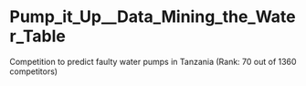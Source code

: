 # Pump_it_Up__Data_Mining_the_Water_Table
Competition to predict faulty water pumps in Tanzania (Rank: 70 out of 1360 competitors)
